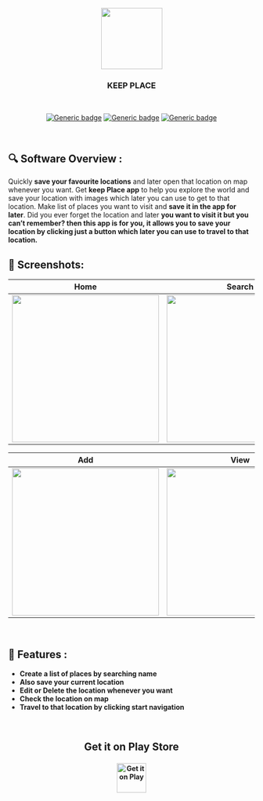 <p align="center">
  <img src="https://user-images.githubusercontent.com/61725413/160284085-1678a888-75eb-4471-96a1-c32f078dc12a.png" width=125>
</p>

<h3 align="center">
  <b> KEEP PLACE </b>
</h3>

<br>

<div align="center">

[![Generic badge](https://img.shields.io/badge/Platform-Android-blue.svg)](https://github.com/arinmodi/keep-place-App)
[![Generic badge](https://img.shields.io/badge/minSdkVersion-19-blue.svg)](https://github.com/arinmodi/keep-place-App)
[![Generic badge](https://img.shields.io/badge/Download-Google_Play-blue.svg)](https://play.google.com/store/apps/details?id=com.GenZ.keepplace)

</div>

<br>

## :mag: Software Overview : <br>

<p> 

  Quickly <b>save your favourite locations</b> and later open that location on map whenever you want. Get <b>keep Place app</b> to help you explore the world and save your location with images which later you can use to get to that location. Make list of places you want to visit and <b>save it in the app for later</b>.
Did you ever forget the location and later <b>you want to visit it but you can’t remember?<b/> then this app is for you, it allows you to <b>save your location by clicking just a button</b> which later you can use to travel to that location.


</p>

## :camera_flash: Screenshots:

Home               |  Search               | Map              
:-------------------------:|:-------------------------:|:-------------------------:
|<img src="https://user-images.githubusercontent.com/61725413/160284517-9f5f75ef-e7c2-4ce6-b963-95a89a730bdc.png" width = 300/>|<img src="https://user-images.githubusercontent.com/61725413/160284541-ebf5665e-9d21-441f-809f-f58d52384cd7.png" width = 300/>|<img src="https://user-images.githubusercontent.com/61725413/160284562-ade8bb5c-4e2d-4588-aa80-2f9ac31be2c6.png" width = 300/>|

Add               |  View                       
:-------------------------:|:-------------------------:
|<img src="https://user-images.githubusercontent.com/61725413/160284608-f88b9990-2087-4784-b24e-da87321573e2.png" width = 300/>|<img src="https://user-images.githubusercontent.com/61725413/160284625-6e2bed73-13c7-4e21-bc9e-e5a471fbb8bb.png" width = 300/>

<br>


## :medal_sports: Features :

-	Create a list of places by searching name
-	Also save your current location
-	Edit or Delete the location whenever you want
-	Check the location on map
-	Travel to that location by clicking start navigation 

<br>

<h2><p align="center">
  Get it on Play Store
</p></h2>

[<p align="center"><img src="https://user-images.githubusercontent.com/61725413/160234296-b10f333d-cad7-45d3-91ff-1df03f615d11.png" 
     alt="Get it on Play"
     height=60 /></p>](https://play.google.com/store/apps/details?id=com.GenZ.keepplace)
